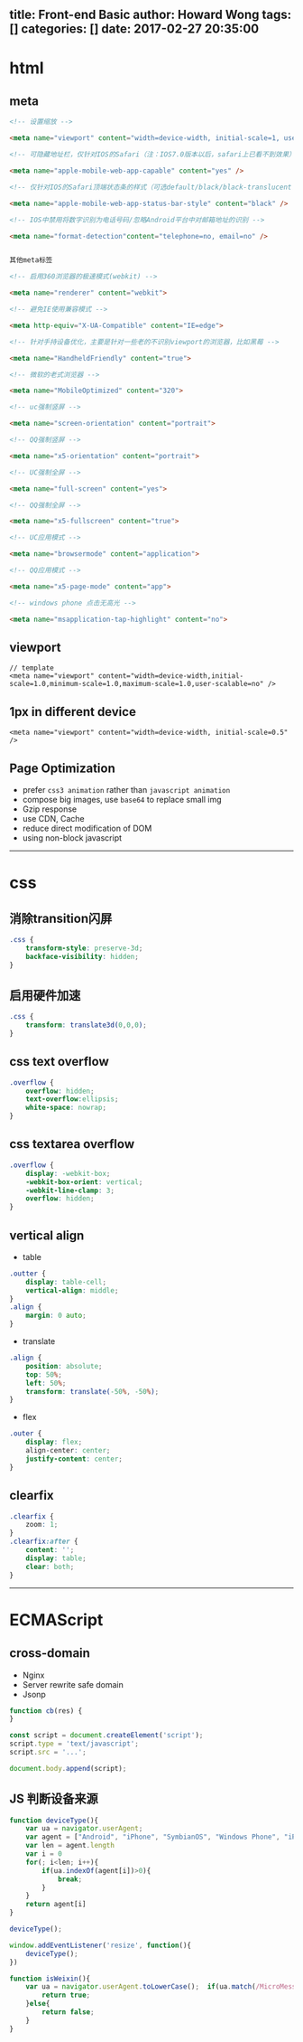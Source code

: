 title: Front-end Basic
author: Howard Wong
tags: []
categories: []
date: 2017-02-27 20:35:00
---
# html


## meta

```html
<!-- 设置缩放 -->

<meta name="viewport" content="width=device-width, initial-scale=1, user-scalable=no, minimal-ui" />

<!-- 可隐藏地址栏，仅针对IOS的Safari（注：IOS7.0版本以后，safari上已看不到效果） -->

<meta name="apple-mobile-web-app-capable" content="yes" />

<!-- 仅针对IOS的Safari顶端状态条的样式（可选default/black/black-translucent ） -->

<meta name="apple-mobile-web-app-status-bar-style" content="black" />

<!-- IOS中禁用将数字识别为电话号码/忽略Android平台中对邮箱地址的识别 -->

<meta name="format-detection"content="telephone=no, email=no" />


其他meta标签

<!-- 启用360浏览器的极速模式(webkit) -->

<meta name="renderer" content="webkit">

<!-- 避免IE使用兼容模式 -->

<meta http-equiv="X-UA-Compatible" content="IE=edge">

<!-- 针对手持设备优化，主要是针对一些老的不识别viewport的浏览器，比如黑莓 -->

<meta name="HandheldFriendly" content="true">

<!-- 微软的老式浏览器 -->

<meta name="MobileOptimized" content="320">

<!-- uc强制竖屏 -->

<meta name="screen-orientation" content="portrait">

<!-- QQ强制竖屏 -->

<meta name="x5-orientation" content="portrait">

<!-- UC强制全屏 -->

<meta name="full-screen" content="yes">

<!-- QQ强制全屏 -->

<meta name="x5-fullscreen" content="true">

<!-- UC应用模式 -->

<meta name="browsermode" content="application">

<!-- QQ应用模式 -->

<meta name="x5-page-mode" content="app">

<!-- windows phone 点击无高光 -->

<meta name="msapplication-tap-highlight" content="no">
```

## viewport

```
// template
<meta name="viewport" content="width=device-width,initial-scale=1.0,minimum-scale=1.0,maximum-scale=1.0,user-scalable=no" />
```

## 1px in different device
```
<meta name="viewport" content="width=device-width, initial-scale=0.5" />
```

## Page Optimization

- prefer `css3 animation` rather than `javascript animation`
- compose big images, use `base64` to replace small img
- Gzip response
- use CDN, Cache
- reduce direct modification of DOM
- using non-block javascript

-------


# css


## 消除transition闪屏

```css
.css {
    transform-style: preserve-3d;
    backface-visibility: hidden;
}
```

## 启用硬件加速

```css
.css {
    transform: translate3d(0,0,0);
}
```

## css text overflow

```css
.overflow {
	overflow: hidden;
    text-overflow:ellipsis;
	white-space: nowrap;
}
```

## css textarea overflow

```css
.overflow {
	display: -webkit-box;
	-webkit-box-orient: vertical;
	-webkit-line-clamp: 3;
	overflow: hidden;
}
```

## vertical align

- table

```css
.outter {
	display: table-cell;
    vertical-align: middle;
}
.align {
	margin: 0 auto;
}
```

- translate

```css
.align {
	position: absolute;
    top: 50%;
    left: 50%;
    transform: translate(-50%, -50%);
}
```

- flex

```css
.outer {
	display: flex;
    align-center: center;
    justify-content: center;
}
```

## clearfix

```css
.clearfix {
	zoom: 1;
}
.clearfix:after {
	content: '';
    display: table;
    clear: both;
}
```



-----


# ECMAScript

## cross-domain

- Nginx
- Server rewrite safe domain
- Jsonp

```javascript
function cb(res) {
}

const script = document.createElement('script');
script.type = 'text/javascript';
script.src = '...';

document.body.append(script);

```

## JS 判断设备来源


```javascript
function deviceType(){
    var ua = navigator.userAgent;
    var agent = ["Android", "iPhone", "SymbianOS", "Windows Phone", "iPad", "iPod"]; 
    var len = agent.length
    var i = 0
    for(; i<len; i++){
        if(ua.indexOf(agent[i])>0){         
            break;
        }
    }
    return agent[i]
}

deviceType();

window.addEventListener('resize', function(){
    deviceType();
})

function isWeixin(){
    var ua = navigator.userAgent.toLowerCase();  if(ua.match(/MicroMessenger/i)=='micromessenger'){
        return true;
    }else{
        return false;
    }
}
```